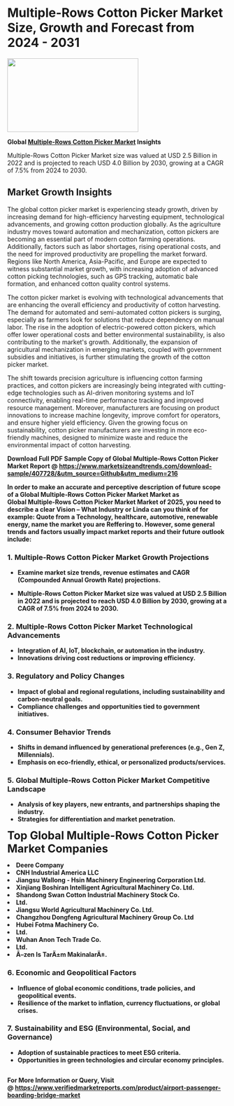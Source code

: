 <H1>Multiple-Rows Cotton Picker Market Size, Growth and Forecast from 2024 - 2031</H1><img class="aligncenter size-medium wp-image-584254" src="https://thirdeyenews.in/wp-content/uploads/2024/09/Global-Market-Research-300x168.jpeg" alt="" width="300" height="168" /><p><strong>Global&nbsp;<a href="https://www.marketsizeandtrends.com/download-sample/407728/&amp;utm_source=Github&utm_medium=216">Multiple-Rows Cotton Picker Market</a> Insights</strong></p><p>Multiple-Rows Cotton Picker Market size was valued at USD 2.5 Billion in 2022 and is projected to reach USD 4.0 Billion by 2030, growing at a CAGR of 7.5% from 2024 to 2030.</p><p><h2>Market Growth Insights</h2> <p>The global cotton picker market is experiencing steady growth, driven by increasing demand for high-efficiency harvesting equipment, technological advancements, and growing cotton production globally. As the agriculture industry moves toward automation and mechanization, cotton pickers are becoming an essential part of modern cotton farming operations. Additionally, factors such as labor shortages, rising operational costs, and the need for improved productivity are propelling the market forward. Regions like North America, Asia-Pacific, and Europe are expected to witness substantial market growth, with increasing adoption of advanced cotton picking technologies, such as GPS tracking, automatic bale formation, and enhanced cotton quality control systems.</p> <p><strong></strong></p> <p>The cotton picker market is evolving with technological advancements that are enhancing the overall efficiency and productivity of cotton harvesting. The demand for automated and semi-automated cotton pickers is surging, especially as farmers look for solutions that reduce dependency on manual labor. The rise in the adoption of electric-powered cotton pickers, which offer lower operational costs and better environmental sustainability, is also contributing to the market's growth. Additionally, the expansion of agricultural mechanization in emerging markets, coupled with government subsidies and initiatives, is further stimulating the growth of the cotton picker market.</p> <p>The shift towards precision agriculture is influencing cotton farming practices, and cotton pickers are increasingly being integrated with cutting-edge technologies such as AI-driven monitoring systems and IoT connectivity, enabling real-time performance tracking and improved resource management. Moreover, manufacturers are focusing on product innovations to increase machine longevity, improve comfort for operators, and ensure higher yield efficiency. Given the growing focus on sustainability, cotton picker manufacturers are investing in more eco-friendly machines, designed to minimize waste and reduce the environmental impact of cotton harvesting.</p> <p><strong></p><p><span class=""><strong>Download Full PDF Sample Copy of Global Multiple-Rows Cotton Picker Market Report</strong> @ <a href="https://www.marketsizeandtrends.com/download-sample/407728/&amp;utm_source=Github&utm_medium=216" target="_blank">https://www.marketsizeandtrends.com/download-sample/407728/&amp;utm_source=Github&utm_medium=216</a></span></p><p>In order to make an accurate and perceptive description of future scope of a Global&nbsp;Multiple-Rows Cotton Picker Market Market as Global&nbsp;Multiple-Rows Cotton Picker Market Market of 2025, you need to describe a clear Vision &ndash; What Industry or Linda can you think of for example: Quote from a Technology, healthcare, automotive, renewable energy, name the market you are Reffering to. However, some general trends and factors usually impact market reports and their future outlook include:</p><h3>1.&nbsp;<strong>Multiple-Rows Cotton Picker Market Growth Projections</strong></h3><ul><li>Examine market size trends, revenue estimates and CAGR (Compounded Annual Growth Rate) projections.</li><li><p>Multiple-Rows Cotton Picker Market size was valued at USD 2.5 Billion in 2022 and is projected to reach USD 4.0 Billion by 2030, growing at a CAGR of 7.5% from 2024 to 2030.</p></li></ul><h3>2.&nbsp;<strong>Multiple-Rows Cotton Picker Market Technological Advancements</strong></h3><ul><li>Integration of AI, IoT, blockchain, or automation in the industry.</li><li>Innovations driving cost reductions or improving efficiency.</li></ul><h3>3.&nbsp;<strong>Regulatory and Policy Changes</strong></h3><ul><li>Impact of global and regional regulations, including sustainability and carbon-neutral goals.</li><li>Compliance challenges and opportunities tied to government initiatives.</li></ul><h3>4.&nbsp;<strong>Consumer Behavior Trends</strong></h3><ul><li>Shifts in demand influenced by generational preferences (e.g., Gen Z, Millennials).</li><li>Emphasis on eco-friendly, ethical, or personalized products/services.</li></ul><h3>5.&nbsp;<strong>Global Multiple-Rows Cotton Picker Market Competitive Landscape</strong></h3><ul><li>Analysis of key players, new entrants, and partnerships shaping the industry.</li><li>Strategies for differentiation and market penetration.</li></ul><p data-pm-slice="1 1 []"><span style="color: inherit; font-family: inherit; font-size: 25px;">Top Global Multiple-Rows Cotton Picker Market Companies</span></p><div class="" data-test-id=""><p><li>Deere Company</li><li> CNH Industrial America LLC</li><li> Jiangsu Wallong - Hsin Machinery Engineering Corporation Ltd.</li><li> Xinjiang Boshiran Intelligent Agricultural Machinery Co. Ltd.</li><li> Shandong Swan Cotton Industrial Machinery Stock Co.</li><li> Ltd.</li><li> Jiangsu World Agricultural Machinery Co. Ltd.</li><li> Changzhou Dongfeng Agricultural Machinery Group Co. Ltd</li><li> Hubei Fotma Machinery Co.</li><li> Ltd.</li><li> Wuhan Anon Tech Trade Co.</li><li> Ltd.</li><li> Ã–zen Is TarÄ±m MakinalarÄ±.</li></p></div><h3>6.&nbsp;<strong>Economic and Geopolitical Factors</strong></h3><ul><li>Influence of global economic conditions, trade policies, and geopolitical events.</li><li>Resilience of the market to inflation, currency fluctuations, or global crises.</li></ul><h3>7.&nbsp;<strong>Sustainability and ESG (Environmental, Social, and Governance)</strong></h3><ul><li>Adoption of sustainable practices to meet ESG criteria.</li><li>Opportunities in green technologies and circular economy principles.</li></ul><h2><strong style="font-size: 14px;">For More Information or Query, Visit @&nbsp;</strong><a style="background-color: #ffffff; font-size: 14px;" href="https://www.marketsizeandtrends.com/report/multiple-rows-cotton-picker-market/" target="_blank">https://www.verifiedmarketreports.com/product/airport-passenger-boarding-bridge-market</a></h2>
